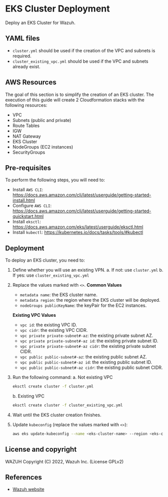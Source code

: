 # EKS Cluster Deployment

Deploy an EKS Cluster for Wazuh.

## YAML files

* `cluster.yml` should be used if the creation of the VPC and subnets is required.
* `cluster_existing_vpc.yml` should be used if the VPC and subnets already exist.


## AWS Resources

The goal of this section is to simplify the creation of an EKS cluster.
The execution of this guide will create 2 Cloudformation stacks with the following resources:
- VPC
- Subnets (public and private)
- Route Tables
- IGW
- NAT Gateway
- EKS Cluster
- NodeGroups (EC2 instances)
- SecurityGroups

## Pre-requisites

To perform the following steps, you will need to:
- Install `AWS CLI`: https://docs.aws.amazon.com/cli/latest/userguide/getting-started-install.html
- Configure `AWS CLI`: https://docs.aws.amazon.com/cli/latest/userguide/getting-started-quickstart.html
- Install `eksctl`: https://docs.aws.amazon.com/eks/latest/userguide/eksctl.html
- Install `kubectl`: https://kubernetes.io/docs/tasks/tools/#kubectl

## Deployment

To deploy an EKS cluster, you need to:

1. Define whether you will use an existing VPN.
  a. If not: use `cluster.yml`
  b. If yes: use `cluster_existing_vpc.yml`
2. Replace the values marked with `<>`.
    **Common Values**
      - `metadata name`: the EKS cluster name.
      - `metadata region`: the region where the EKS cluster will be deployed.
      - `nodeGroups publicKeyName`: the keyPair for the EC2 instances.

    **Existing VPC Values**
      - `vpc id`: the existing VPC ID.
      - `vpc cidr`: the existing VPC CIDR.
      - `vpc private private-subnet#-az`: the existing private subnet AZ.
      - `vpc private private-subnet#-az id`: the existing private subnet ID.
      - `vpc private private-subnet#-az cidr`: the existing private subnet CIDR.
      - `vpc public public-subnet#-az`: the existing public subnet AZ.
      - `vpc public public-subnet#-az id`: the existing public subnet ID.
      - `vpc public public-subnet#-az cidr`: the existing public subnet CIDR.
3. Run the following command:
   a. Not existing VPC
    ```BASH
    eksctl create cluster -f cluster.yml
    ```
   b. Existing VPC
    ```BASH
    eksctl create cluster -f cluster_existing_vpc.yml
    ```
4. Wait until the EKS cluster creation finishes.
5. Update `kubeconfig` (replace the values marked with `<>`):
    ```BASH
    aws eks update-kubeconfig --name <eks-cluster-name> --region <eks-cluster-region>
    ```


## License and copyright

WAZUH
Copyright (C) 2022, Wazuh Inc.  (License GPLv2)

## References

* [Wazuh website](http://wazuh.com)
